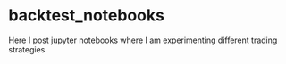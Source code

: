 # backtest_notebooks
Here I post jupyter notebooks where I am experimenting different trading strategies

